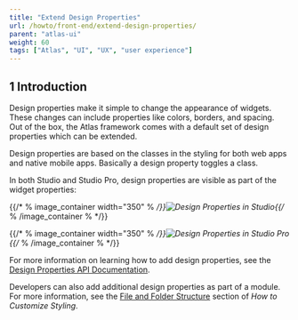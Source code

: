 ```yaml
---
title: "Extend Design Properties"
url: /howto/front-end/extend-design-properties/
parent: "atlas-ui"
weight: 60
tags: ["Atlas", "UI", "UX", "user experience"]
---
```


## 1 Introduction

Design properties make it simple to change the appearance of widgets. These changes can include properties like colors, borders, and spacing. Out of the box, the Atlas framework comes with a default set of design properties which can be extended.

Design properties are based on the classes in the styling for both web apps and native mobile apps. Basically a design property toggles a class.

In both Studio and Studio Pro, design properties are visible as part of the widget properties:

{{/* % image_container width="350" % */}}![Design Properties in Studio](/attachments/howto/front-end/atlas-ui/extend-design-properties/studio-design-properties.png){{/* % /image_container % */}}

{{/* % image_container width="350" % */}}![Design Properties in Studio Pro](/attachments/howto/front-end/atlas-ui/extend-design-properties/studio-pro-design-properties.png){{/* % /image_container % */}}

For more information on learning how to add design properties, see the [Design Properties API Documentation](/apidocs-mxsdk/apidocs/design-properties/).

Developers can also add additional design properties as part of a module. For more information, see the [File and Folder Structure](/howto/front-end/customize-styling-new/#file-and-folder) section of *How to Customize Styling*.
